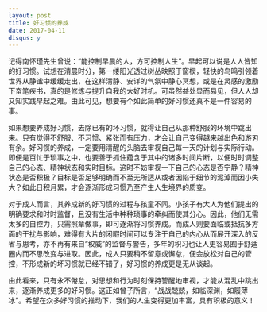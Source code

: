 ```yaml
---
layout: post
title: 好习惯的养成
date: 2017-04-11
disqus: y
---
```


记得南怀瑾先生曾说：“能控制早晨的人，方可控制人生”。早起可以说是人人皆知的好习惯。试想在清晨时分，第一缕阳光透过树丛映照于窗棂，轻快的鸟鸣引领着世界从静谧中缓缓走出，在这样清静、安详的气氛中静心冥想，或是在灵感的激励下奋笔疾书，真的是修炼与提升自我的大好时机。可虽然益处显而易见，但人人却又知实践早起之难。由此可见，想要有个如此简单的好习惯还真不是一件容易的事。

如果想要养成好习惯，去除已有的坏习惯，就得让自己从那种舒服的环境中跳出来。只有觉得不舒服、不习惯、紧张而有压力，才会让自己变得越来越出色和游刃有余。好习惯的养成，一定要用清醒的头脑去审视自己每一天的计划与实际行动。即便是百忙于琐事之中，也要善于抓住蕴含于其中的诸多时间片断，以便时时调整自己的心态、精神状态和实时目标。这时不妨审视一下自己的心态是否宁静？精神状态是否积极？目标是否足够明确而不至无所适从或者因陷于细节的泥淖而因小失大？如此日积月累，才会逐渐形成习惯乃至产生人生境界的质变。

对于成人而言，其养成新的好习惯的过程与孩童不同。小孩子有大人为他们提出的明确要求和时时监督，且没有生活中种种琐事的牵纠而使其分心。因此，他们无需太多的自控力，只需照章做事，即可逐渐将习惯养成。而成人则要面临或抵抗多方面的干扰与影响，难得有大片的闲暇时间可以专注于自己的内心从而展开深入的反省与思考，亦不再有来自“权威”的监督与警告，多年的积习也让人更容易囿于舒适圈内而不思改变与进取。因此，成人只要稍不留意或懈怠，便会放松对自己的管控，不形成新的坏习惯就已经不错了，好习惯的养成更是无从谈起。

由此看来，只有永不倦怠，对思想和行为时刻保持警醒地审视，才能从混乱中跳出来，逐渐养成更多的好习惯。这正如曾子所言，“战战兢兢，如临深渊，如履薄冰”。希望在众多好习惯的推动下，我们的人生变得更加丰富，具有积极的意义！
